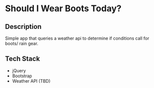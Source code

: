 # Should I Wear Boots Today?
## Description
Simple app that queries a weather api to determine if conditions call for boots/ rain gear.

## Tech Stack
* jQuery
* Bootstrap
* Weather API (TBD)
